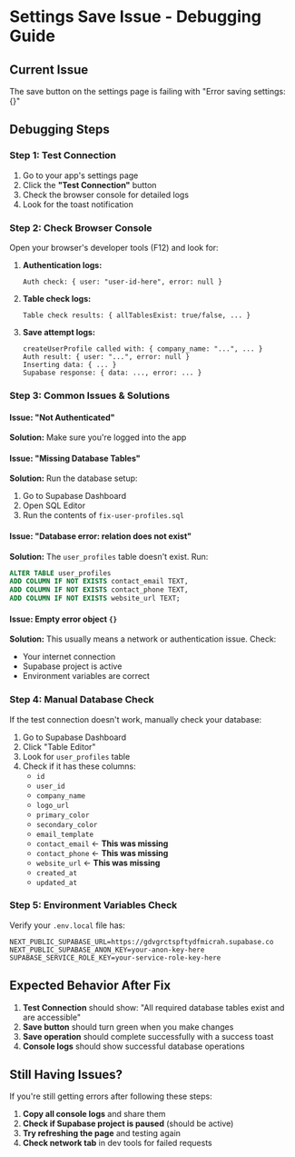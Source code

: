 # Settings Save Issue - Debugging Guide

## Current Issue
The save button on the settings page is failing with "Error saving settings: {}"

## Debugging Steps

### Step 1: Test Connection
1. Go to your app's settings page
2. Click the **"Test Connection"** button
3. Check the browser console for detailed logs
4. Look for the toast notification

### Step 2: Check Browser Console
Open your browser's developer tools (F12) and look for:

1. **Authentication logs:**
   ```
   Auth check: { user: "user-id-here", error: null }
   ```

2. **Table check logs:**
   ```
   Table check results: { allTablesExist: true/false, ... }
   ```

3. **Save attempt logs:**
   ```
   createUserProfile called with: { company_name: "...", ... }
   Auth result: { user: "...", error: null }
   Inserting data: { ... }
   Supabase response: { data: ..., error: ... }
   ```

### Step 3: Common Issues & Solutions

#### Issue: "Not Authenticated"
**Solution:** Make sure you're logged into the app

#### Issue: "Missing Database Tables"
**Solution:** Run the database setup:
1. Go to Supabase Dashboard
2. Open SQL Editor
3. Run the contents of `fix-user-profiles.sql`

#### Issue: "Database error: relation does not exist"
**Solution:** The `user_profiles` table doesn't exist. Run:
```sql
ALTER TABLE user_profiles 
ADD COLUMN IF NOT EXISTS contact_email TEXT,
ADD COLUMN IF NOT EXISTS contact_phone TEXT,
ADD COLUMN IF NOT EXISTS website_url TEXT;
```

#### Issue: Empty error object `{}`
**Solution:** This usually means a network or authentication issue. Check:
- Your internet connection
- Supabase project is active
- Environment variables are correct

### Step 4: Manual Database Check

If the test connection doesn't work, manually check your database:

1. Go to Supabase Dashboard
2. Click "Table Editor"
3. Look for `user_profiles` table
4. Check if it has these columns:
   - `id`
   - `user_id`
   - `company_name`
   - `logo_url`
   - `primary_color`
   - `secondary_color`
   - `email_template`
   - `contact_email` ← **This was missing**
   - `contact_phone` ← **This was missing**
   - `website_url` ← **This was missing**
   - `created_at`
   - `updated_at`

### Step 5: Environment Variables Check

Verify your `.env.local` file has:
```
NEXT_PUBLIC_SUPABASE_URL=https://gdvgrctspftydfmicrah.supabase.co
NEXT_PUBLIC_SUPABASE_ANON_KEY=your-anon-key-here
SUPABASE_SERVICE_ROLE_KEY=your-service-role-key-here
```

## Expected Behavior After Fix

1. **Test Connection** should show: "All required database tables exist and are accessible"
2. **Save button** should turn green when you make changes
3. **Save operation** should complete successfully with a success toast
4. **Console logs** should show successful database operations

## Still Having Issues?

If you're still getting errors after following these steps:

1. **Copy all console logs** and share them
2. **Check if Supabase project is paused** (should be active)
3. **Try refreshing the page** and testing again
4. **Check network tab** in dev tools for failed requests 